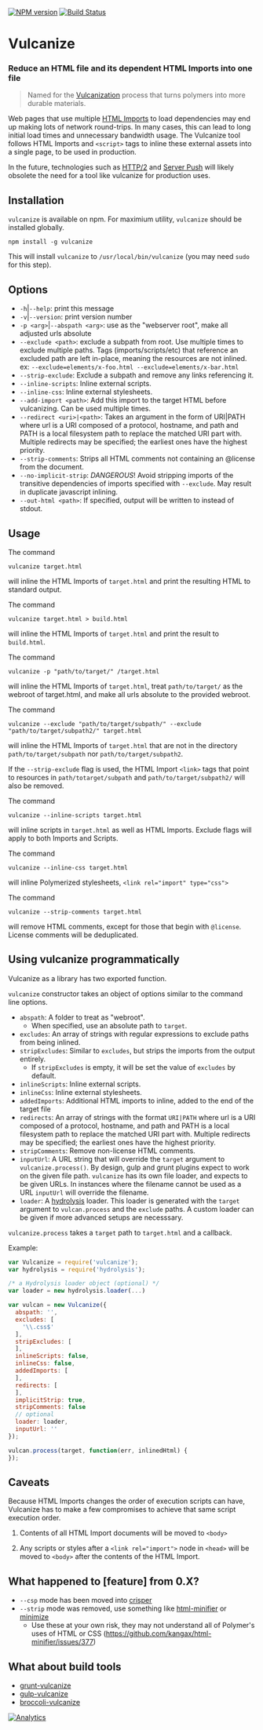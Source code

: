 [![NPM version](http://img.shields.io/npm/v/vulcanize.svg)](https://npmjs.org/package/vulcanize)
[![Build Status](http://img.shields.io/travis/Polymer/vulcanize.svg)](https://travis-ci.org/Polymer/vulcanize)

# Vulcanize

### Reduce an HTML file and its dependent HTML Imports into one file

>Named for the [Vulcanization](http://en.wikipedia.org/wiki/Vulcanization) process that turns polymers into more durable
materials.

Web pages that use multiple [HTML Imports](http://www.html5rocks.com/en/tutorials/webcomponents/imports/) to load dependencies may end up making lots of network round-trips. In many cases, this can lead to long initial load times and unnecessary bandwidth usage. The Vulcanize tool follows HTML Imports and `<script>` tags to inline these external assets into a single page, to be used in production.

In the future, technologies such as [HTTP/2](http://en.wikipedia.org/wiki/HTTP/2) and [Server Push](https://http2.github.io/faq/#whats-the-benefit-of-server-push) will likely obsolete the need for a tool like vulcanize for production uses.

## Installation

`vulcanize` is available on npm. For maximium utility, `vulcanize` should be installed globally.

    npm install -g vulcanize

This will install `vulcanize` to `/usr/local/bin/vulcanize` (you may need `sudo`
for this step).

## Options
- `-h`|`--help`: print this message
- `-v`|`--version`: print version number
- `-p <arg>`|`--abspath <arg>`: use <arg> as the "webserver root", make all adjusted urls absolute
- `--exclude <path>`: exclude a subpath from root. Use multiple times to exclude multiple paths. Tags (imports/scripts/etc) that reference an excluded path are left in-place, meaning the resources are not inlined. ex: `--exclude=elements/x-foo.html --exclude=elements/x-bar.html`
- `--strip-exclude`: Exclude a subpath and remove any links referencing it.
- `--inline-scripts`: Inline external scripts.
- `--inline-css`: Inline external stylesheets.
- `--add-import <path>`: Add this import to the target HTML before vulcanizing. Can be used multiple times.
- `--redirect <uri>|<path>`: Takes an argument in the form of URI|PATH where url is a URI composed of a protocol, hostname, and path and PATH is a local filesystem path to replace the matched URI part with. Multiple redirects may be specified; the earliest ones have the highest priority.
- `--strip-comments`: Strips all HTML comments not containing an @license from the document.
- `--no-implicit-strip`: *DANGEROUS*! Avoid stripping imports of the transitive dependencies of imports specified with `--exclude`. May result in duplicate javascript inlining.
- `--out-html <path>`: If specified, output will be written to <path> instead of stdout.

## Usage
The command

    vulcanize target.html

will inline the HTML Imports of `target.html` and print the resulting HTML to
standard output.

The command

    vulcanize target.html > build.html

will inline the HTML Imports of `target.html` and print the result to
`build.html`.

The command

    vulcanize -p "path/to/target/" /target.html

will inline the HTML Imports of `target.html`, treat `path/to/target/` as the
webroot of target.html, and make all urls absolute to the provided webroot.

The command

    vulcanize --exclude "path/to/target/subpath/" --exclude "path/to/target/subpath2/" target.html

will inline the HTML Imports of `target.html` that are not in the directory
`path/to/target/subpath` nor `path/to/target/subpath2`.

If the `--strip-exclude` flag is used, the HTML Import `<link>` tags that
point to resources in `path/totarget/subpath` and `path/to/target/subpath2/`
will also be removed.

The command

    vulcanize --inline-scripts target.html

will inline scripts in `target.html` as well as HTML Imports. Exclude flags will apply to both Imports and Scripts.

The command

    vulcanize --inline-css target.html

will inline Polymerized stylesheets, `<link rel="import" type="css">`

The command

    vulcanize --strip-comments target.html

will remove HTML comments, except for those that begin with `@license`.
License comments will be deduplicated.

## Using vulcanize programmatically

Vulcanize as a library has two exported function.

`vulcanize` constructor takes an object of options similar to the command line
options.
- `abspath`: A folder to treat as "webroot".
  - When specified, use an absolute path to `target`.
- `excludes`: An array of strings with regular expressions to exclude paths from being inlined.
- `stripExcludes`: Similar to `excludes`, but strips the imports from the output entirely.
    - If `stripExcludes` is empty, it will be set the value of `excludes` by default.
- `inlineScripts`: Inline external scripts.
- `inlineCss`: Inline external stylesheets.
- `addedImports`: Additional HTML imports to inline, added to the end of the
    target file
- `redirects`: An array of strings with the format `URI|PATH` where url is a URI composed of a protocol, hostname, and path and PATH is a local filesystem path to replace the matched URI part with. Multiple redirects may be specified; the earliest ones have the highest priority.
- `stripComments`: Remove non-license HTML comments.
- `inputUrl`: A URL string that will override the `target` argument to
    `vulcanize.process()`.
    By design, gulp and grunt plugins expect to work on the given file path.
    `vulcanize` has its own file loader, and expects to be given URLs. In
    instances where the filename cannot be used as a URL `inputUrl` will
    override the filename.
- `loader`: A [hydrolysis](https://www.npmjs.com/package/hydrolysis) loader.
    This loader is generated with the `target` argument to `vulcan.process` and
    the `exclude` paths. A custom loader can be given if more advanced setups
    are necesssary.

`vulcanize.process` takes a `target` path to `target.html` and a callback.

Example:
```js
var Vulcanize = require('vulcanize');
var hydrolysis = require('hydrolysis');

/* a Hydrolysis loader object (optional) */
var loader = new hydrolysis.loader(...)

var vulcan = new Vulcanize({
  abspath: '',
  excludes: [
    '\\.css$'
  ],
  stripExcludes: [
  ],
  inlineScripts: false,
  inlineCss: false,
  addedImports: [
  ],
  redirects: [
  ],
  implicitStrip: true,
  stripComments: false
  // optional
  loader: loader,
  inputUrl: ''
});

vulcan.process(target, function(err, inlinedHtml) {
});
```

## Caveats

Because HTML Imports changes the order of execution scripts can have, Vulcanize
has to make a few compromises to achieve that same script execution order.

1. Contents of all HTML Import documents will be moved to `<body>`

1. Any scripts or styles after a `<link rel="import">` node in `<head>` will be moved to `<body>` after the contents of the HTML Import.

## What happened to [feature] from 0.X?
- `--csp` mode has been moved into [crisper](https://github.com/PolymerLabs/crisper)
- `--strip` mode was removed, use something like [html-minifier](https://github.com/kangax/html-minifier) or [minimize](https://github.com/Moveo/minimize)
  - Use these at your own risk, they may not understand all of Polymer's uses of HTML or CSS (https://github.com/kangax/html-minifier/issues/377)

## What about build tools
- [grunt-vulcanize](https://www.npmjs.com/package/grunt-vulcanize)
- [gulp-vulcanize](https://www.npmjs.com/package/gulp-vulcanize)
- [broccoli-vulcanize](https://www.npmjs.com/package/broccoli-vulcanize)

[![Analytics](https://ga-beacon.appspot.com/UA-39334307-2/Polymer/vulcanize/README)](https://github.com/igrigorik/ga-beacon)
